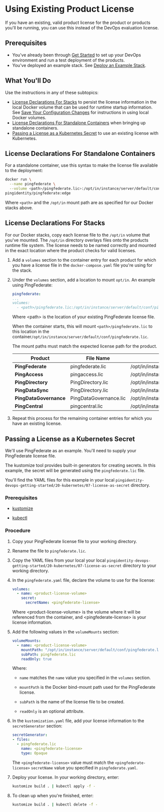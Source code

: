 # Using Existing Product License

If you have an existing, valid product license for the product or products you'll be running, you can use this instead of the DevOps evaluation license.

## Prerequisites

* You've already been through [Get Started](../get-started/getStarted.md) to set up your DevOps environment and run a test deployment of the products.
* You've deployed an example stack. See [Deploy an Example Stack](../get-started/getStartedWithGitRepo.md).

## What You'll Do

Use the instructions in any of these subtopics:

* [License Declarations For Stacks](#license-declarations-for-stacks) to persist the license information in the local Docker volume that can be used for runtime startup information. See [Save Your Configuration Changes](../how-to/saveConfigs.md) for instructions in using local Docker volumes.
* [License Declarations For Standalone Containers](#license-declarations-for-standalone-containers) when bringing up standalone containers.
* [Passing a License as a Kubernetes Secret](#passing-a-license-as-a-kubernetes-secret) to use an existing license with Kubernetes.

## License Declarations For Standalone Containers

For a standalone container, use this syntax to make the license file available to the deployment:

  ```sh
  docker run \
    --name pingfederate \
    --volume <path>/pingfederate.lic>:/opt/in/instance/server/default/conf/pingfederate.lic \
  pingidentity/pingfederate:edge
  ```

   Where `<path>` and the `/opt/in` mount path are as specified for our Docker stacks above.

## License Declarations For Stacks

For our Docker stacks, copy each license file to the `/opt/in` volume that you've mounted. The `/opt/in` directory overlays files onto the products runtime file system. The license needs to be named correctly and mounted in the exact location where the product checks for valid licenses.

 1. Add a `volumes` section to the container entry for each product for which you have a license file in the `docker-compose.yaml` file you're using for the stack.

 1. Under the `volumes` section, add a location to mount `opt/in`. An example using PingFederate:

    ```yaml
    pingfederate:
    ...
    volumes:
      - <path>/pingfederate.lic:/opt/in/instance/server/default/conf/pingfederate.lic
    ```

    Where &lt;path&gt; is the location of your existing PingFederate license file.

    When the container starts, this will mount `<path>/pingfederate.lic` to this location in the container`/opt/in/instance/server/default/conf/pingfederate.lic`.

    The mount paths must match the expected license path for the product.

    |  Product | File Name  |  Mount Path |
    |---|---|---|
    | **PingFederate**  | pingfederate.lic  |  /opt/in/instance/server/default/conf/pingfederate.lic |
    | **PingAccess** | pingaccess.lic  | /opt/in/instance/conf/pingaccess.lic  |
    | **PingDirectory** | PingDirectory.lic  | /opt/in/instance/PingDirectory.lic  |
    | **PingDataSync** | PingDirectory.lic  | /opt/in/instance/PingDirectory.lic  |
    | **PingDataGovernance** | PingDataGovernance.lic  | /opt/in/instance/PingDataGovernance.lic  |
    | **PingCentral** | pingcentral.lic  | /opt/in/instance/conf/pingcentral.lic  |

 1. Repeat this process for the remaining container entries for which you have an existing license.

## Passing a License as a Kubernetes Secret

We'll use PingFederate as an example. You'll need to supply your PingFederate license file.

The kustomize tool provides built-in generators for creating secrets. In this example, the secret will be generated using the `pingfederate.lic` file.

You'll find the YAML files for this example in your local `pingidentity-devops-getting-started/20-kubernetes/07-license-as-secret` directory.

### Prerequisites

* [kustomize](https://kustomize.io/)

* [kubectl](https://kubernetes.io/docs/tasks/tools/install-kubectl/)

### Procedure

1. Copy your PingFederate license file to your working directory.

1. Rename the file to `pingfederate.lic`.

1. Copy the YAML files from your local your local `pingidentity-devops-getting-started/20-kubernetes/07-license-as-secret` directory to your working directory.

1. In the `pingfederate.yaml` file, declare the volume to use for the license:

      ```yaml
      volumes:
        - name: <product-license-volume>
          secret:
            secretName: <pingfederate-license>
      ```

      Where &lt;product-license-volume&gt; is the volume where it will be referenced from the container, and &lt;pingfederate-license&gt; is your license information.

1. Add the following values in the `volumeMounts` section:

      ```yaml
      volumeMounts:
        - name: <product-license-volume>
          mountPath: "/opt/in/instance/server/default/conf/pingfederate.lic"
          subPath: pingfederate.lic
          readOnly: true
      ```

      Where:

      * `name` matches the `name` value you specified in the `volumes` section.

      * `mountPath` is the Docker bind-mount path used for the PingFederate license.

      * `subPath` is the name of the license file to be created.

      * `readOnly` is an optional attribute.

1. In the `kustomization.yaml` file, add your license information to the `secretGenerator` section:

      ```yaml
      secretGenerator:
      - files:
        - pingfederate.lic
          name: <pingfederate-license>
          type: Opaque
      ```

      The `<pingfederate-license>` value must match the `<pingfederate-license>` `secretName` value you specified in `pingfederate.yaml`.

1. Deploy your license. In your working directory, enter:

      ```sh
      kustomize build . | kubectl apply -f -
      ```

1. To clean up when you're finished, enter:

      ```sh
      kustomize build . | kubectl delete -f -
      ```
